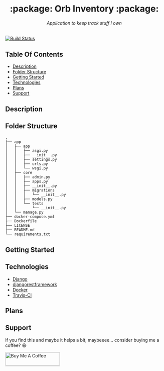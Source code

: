 <h1 align="center">:package: Orb Inventory :package:</h1>
<h6 align="center">Application to keep track stuff I own</h6>

[![Build Status](https://travis-ci.org/haywood-d-johnson/Orb-Inventory.svg?branch=main)](https://travis-ci.org/haywood-d-johnson/Orb-Inventory)

## Table Of Contents

-   [Description](#description)
-   [Folder Structure](#folder-structure)
-   [Getting Started](#getting-started)
-   [Technologies](#technologies)
-   [Plans](#plans)
-   [Support](#support)

## Description

## Folder Structure

```
.
├── app
│   ├── app
│   │   ├── asgi.py
│   │   ├── __init__.py
│   │   ├── settings.py
│   │   ├── urls.py
│   │   └── wsgi.py
│   ├── core
│   │   ├── admin.py
│   │   ├── apps.py
│   │   ├── __init__.py
│   │   ├── migrations
│   │   │   └── __init__.py
│   │   ├── models.py
│   │   └── tests
│   │       └── __init__.py
│   └── manage.py
├── docker-compose.yml
├── Dockerfile
├── LICENSE
├── README.md
└── requirements.txt
```

## Getting Started

## Technologies

-   [Django](https://pypi.org/project/Django/)
-   [djangorestframework](https://pypi.org/project/djangorestframework/)
-   [Docker](https://www.docker.com/)
-   [Travis-CI](https://travis-ci.org/)

## Plans

## Support

If you find this and maybe it helps a bit, maybeeee... consider buying me a coffee? :laughing:

<a href="https://www.buymeacoffee.com/haywooddjohnson" target="_blank"><img src="https://www.buymeacoffee.com/assets/img/custom_images/orange_img.png" alt="Buy Me A Coffee" style="height: 41px !important;width: 174px !important;box-shadow: 0px 3px 2px 0px rgba(190, 190, 190, 0.5) !important;-webkit-box-shadow: 0px 3px 2px 0px rgba(190, 190, 190, 0.5) !important;" ></a>
